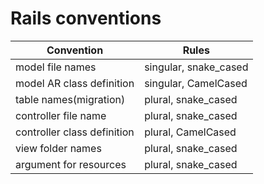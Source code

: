 # Rails conventions

|Convention|Rules|
|---|---|
|model file names| singular, snake_cased|
|model AR class definition| singular, CamelCased|
|table names(migration)|plural, snake_cased|
|controller file name|plural, snake_cased|
|controller class definition|plural, CamelCased|
|view folder names|plural, snake_cased|
|argument for resources| plural, snake_cased|
